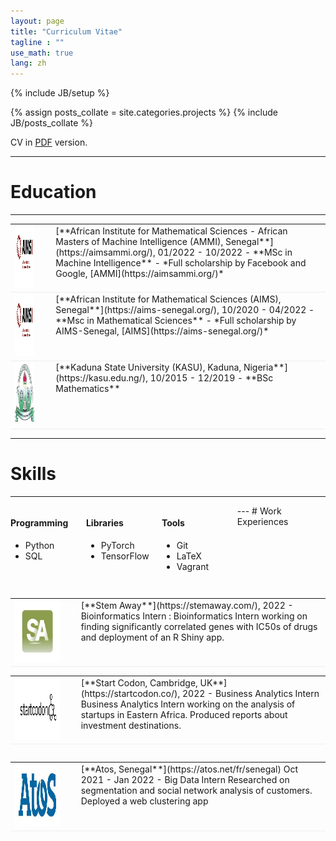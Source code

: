 ```yaml
---
layout: page
title: "Curriculum Vitae"
tagline : ""
use_math: true
lang: zh
---
```

{% include JB/setup %}

<!-- <div class="page-header">
  <div class="pull-right">
    {% include contact_icons %}
  </div>
</div> -->

{% assign posts_collate = site.categories.projects %}
{% include JB/posts_collate %}

CV in [PDF](/archive/ifeoma_nwabufo_cv_.pdf) version.

---

# Education
---

<table style="width:100%">
<col width="9%">
<col width="20">
<col >

<tr style="border-bottom:1pt solid #eee">
<td markdown="1">
<img src="images/aims-senegal.png" width="120" height="100" />

</td>
<td></td>
<td markdown="1">
[**African Institute for Mathematical Sciences - African Masters of Machine Intelligence (AMMI), Senegal**](https://aimsammi.org/), 01/2022 - 10/2022 
- **MSc in Machine Intelligence**
- *Full scholarship by Facebook and Google, [AMMI](https://aimsammi.org/)*

</td> 
</tr>

<tr style="border-bottom:1pt solid #eee">
<td markdown="1">
<img src="images/aims-senegal.png" width="120" height="100" />
</td>
<td></td>
<td markdown="1">
[**African Institute for Mathematical Sciences (AIMS), Senegal**](https://aims-senegal.org/), 10/2020 - 04/2022 
- **Msc in Mathematical Sciences**
<!-- - Supervisor: [Dr. Vukosi Marivate](https://cs.up.ac.za/users/view/vmarivate) -->
- *Full scholarship by AIMS-Senegal, [AIMS](https://aims-senegal.org/)*
</td> 
</tr>


<tr style="border-bottom:1pt solid #eee">
<td markdown="1">
<img src="images/kasu.jpeg" width="120" height="100" />
</td>
<td></td>
<td markdown="1">
[**Kaduna State University (KASU), Kaduna, Nigeria**](https://kasu.edu.ng/), 10/2015 - 12/2019 
- **BSc Mathematics**
</td> 
</tr>



</table>

---

# Skills
---
<div class="container">
<div class="leftpane1" markdown="1">

#### Programming

- Python
- SQL
</div>
  
<div class="leftpane1" markdown="1">

#### Libraries

- PyTorch
- TensorFlow
</div>
  
<div class="leftpane1" markdown="1">

#### Tools

- Git 
- LaTeX
- Vagrant
</div>

<!-- <div class="leftpane1" markdown="1"> -->

<!-- #### Language

- English
- French
- Hausa
- Igbo 
</div>
</div>

--- -->

</div>
---
# Work Experiences



<table style="width:100%">
<col width="17%">
<col width="20">
<col >

<table style="width:100%">
<col width="17%">
<col width="20">
<col >

<table style="width:100%">
<col width="17%">
<col width="20">
<col >
<tr style="border-bottom:1pt solid #eee">
<td markdown="1">
<img src="images/stemaway.jpeg" width="100" height="100" />
</td>
<td></td>
<td markdown="1">
[**Stem Away**](https://stemaway.com/), 2022  
- Bioinformatics Intern :
Bioinformatics Intern working on finding significantly correlated genes with IC50s of drugs and deployment of an R Shiny app.
</td> 
</tr>

<table style="width:100%">
<col width="17%">
<col width="20">
<col >
<tr style="border-bottom:1pt solid #eee">
<td markdown="1">
<img src="images/start-codon.png" width="100" height="100" />
</td>
<td></td>
<td markdown="1">
[**Start Codon, Cambridge, UK**](https://startcodon.co/), 2022  
- Business Analytics Intern
Business Analytics Intern working on the analysis of startups in Eastern Africa. Produced reports about investment destinations.
</td> 
</tr>

<table style="width:100%">
<col width="17%">
<col width="20">
<col >

<table style="width:100%">
<col width="17%">
<col width="20">
<col >
<tr style="border-bottom:1pt solid #eee">
<td markdown="1">
<img src="images/atos-sn.jpeg" width="120" height="100" />
</td>
<td></td>
<td markdown="1">
[**Atos, Senegal**](https://atos.net/fr/senegal) Oct 2021 - Jan 2022 
- Big Data Intern
Researched on segmentation and social network analysis of customers. Deployed a web clustering app
</td> 
</tr>


</table>

<style type="text/css">
td {
    border: 0.5px;
    vertical-align: top;
    text-align: left;
}

.container {
  width: 100%;
  height: 100%;
}

.leftpane1 {
    width: 24%;
    height: 100%;
    float: left;
    border-collapse: collapse;
}

.leftpane2 {
    width: 8%;
    height: 100%;
    margin: 8px;
  	float: left;
    border-collapse: collapse;
}

.leftpane3 {
    width: 86%;
    height: 100%;
  	float: left;
    border-collapse: collapse;
}

.leftpane4 {
    width: 15%;
    height: 100%;
    margin: 8px;
  	float: left;
    border-collapse: collapse;
}

.leftpane5 {
    width: 80%;
    height: 100%;
  	float: left;
    border-collapse: collapse;
}

.rightpane {
  width: 33%;
  height: 100%;
  float: right;
  background-color: yellow;
  border-collapse: collapse;
}
</style>